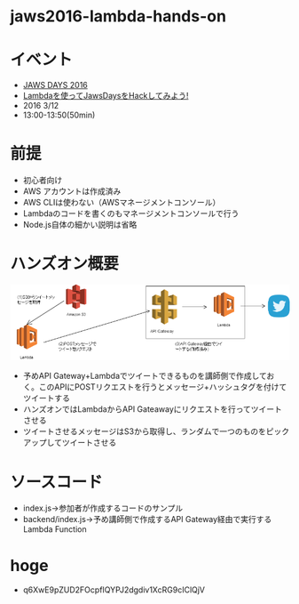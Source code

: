 # jaws2016-lambda-hands-on

# イベント

+ [JAWS DAYS 2016](http://jawsdays2016.jaws-ug.jp/)
+ [Lambdaを使ってJawsDaysをHackしてみよう!](http://jawsdays2016.jaws-ug.jp/speaker/252)
+ 2016 3/12
+ 13:00-13:50(50min)

# 前提

+ 初心者向け
+ AWS アカウントは作成済み
+ AWS CLIは使わない（AWSマネージメントコンソール）
+ Lambdaのコードを書くのもマネージメントコンソールで行う
+ Node.js自体の細かい説明は省略


# ハンズオン概要

![overview](img/jaws2016_overview.png)

+ 予めAPI Gateway+Lambdaでツイートできるものを講師側で作成しておく。このAPIにPOSTリクエストを行うとメッセージ+ハッシュタグを付けてツイートする
+ ハンズオンではLambdaからAPI Gateawayにリクエストを行ってツイートさせる
+ ツイートさせるメッセージはS3から取得し、ランダムで一つのものをピックアップしてツイートさせる

# ソースコード

+ index.js->参加者が作成するコードのサンプル
+ backend/index.js->予め講師側で作成するAPI Gateway経由で実行するLambda Function

# hoge

+ q6XwE9pZUD2FOcpfIQYPJ2dgdiv1XcRG9cIClQjV
